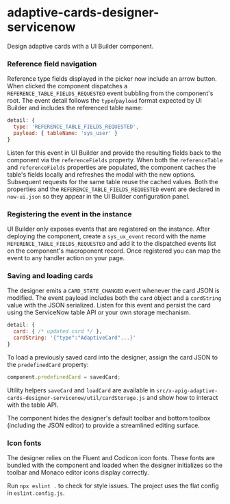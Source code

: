 adaptive-cards-designer-servicenow
===================================
Design adaptive cards with a UI Builder component.

### Reference field navigation

Reference type fields displayed in the picker now include an arrow button. When
clicked the component dispatches a `REFERENCE_TABLE_FIELDS_REQUESTED` event bubbling
from the component's root. The event detail follows the `type`/`payload`
format expected by UI Builder and includes the referenced table name:

```javascript
detail: {
  type: 'REFERENCE_TABLE_FIELDS_REQUESTED',
  payload: { tableName: 'sys_user' }
}
```

Listen for this event in UI Builder and provide the resulting fields back to the
component via the `referenceFields` property. When both the `referenceTable`
and `referenceFields` properties are populated, the component caches the table's
fields locally and refreshes the modal with the new options. Subsequent requests
for the same table reuse the cached values. Both the properties and the
`REFERENCE_TABLE_FIELDS_REQUESTED` event are declared in `now-ui.json` so they appear in
the UI Builder configuration panel.

### Registering the event in the instance

UI Builder only exposes events that are registered on the instance. After
deploying the component, create a `sys_ux_event` record with the name
`REFERENCE_TABLE_FIELDS_REQUESTED` and add it to the dispatched events list on the
component's macroponent record. Once registered you can map the event to any
handler action on your page.

### Saving and loading cards

The designer emits a `CARD_STATE_CHANGED` event whenever the card JSON is
modified. The event payload includes both the `card` object and a
`cardString` value with the JSON serialized. Listen for this event and
persist the card using the ServiceNow table API or your own storage
mechanism.

```javascript
detail: {
  card: { /* updated card */ },
  cardString: '{"type":"AdaptiveCard"...}'
}
```

To load a previously saved card into the designer, assign the card JSON to the
`predefinedCard` property:

```javascript
component.predefinedCard = savedCard;
```

Utility helpers `saveCard` and `loadCard` are available in
`src/x-apig-adaptive-cards-designer-servicenow/util/cardStorage.js` and show how
to interact with the table API.

The component hides the designer's default toolbar and bottom toolbox (including
the JSON editor) to provide a streamlined editing surface.

### Icon fonts

The designer relies on the Fluent and Codicon icon fonts. These fonts are bundled
with the component and loaded when the designer initializes so the toolbar and
Monaco editor icons display correctly.

Run `npx eslint .` to check for style issues. The project uses the flat config
in `eslint.config.js`.
